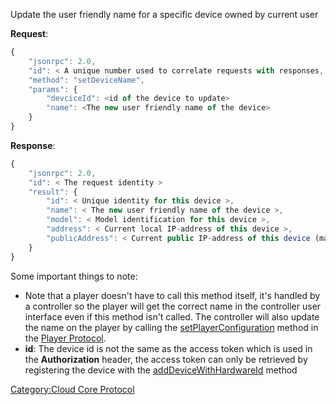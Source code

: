 Update the user friendly name for a specific device owned by current
user

**Request**:

``` javascript
{
    "jsonrpc": 2.0,
    "id": < A unique number used to correlate requests with responses, see JSON-RPC specification for more information >,
    "method": "setDeviceName",
    "params": {
        "devciceId": <id of the device to update>
        "name": <The new user friendly name of the device>
    }
}
```

**Response**:

``` javascript
{
    "jsonrpc": 2.0,
    "id": < The request identity >
    "result": {
        "id": < Unique identity for this device >,
        "name": < The new user friendly name of the device >,
        "model": < Model identification for this device >,
        "address": < Current local IP-address of this device >,
        "publicAddress": < Current public IP-address of this device (may not be accessible due to firewalls) >,
    }
}
```

Some important things to note:

  - Note that a player doesn't have to call this method itself, it's
    handled by a controller so the player will get the correct name in
    the controller user interface even if this method isn't called. The
    controller will also update the name on the player by calling the
    [setPlayerConfiguration](../Player_Protocol/setPlayerConfiguration "wikilink")
    method in the [Player Protocol](../Player_Protocol "wikilink").
  - **id**: The device id is not the same as the access token which is
    used in the **Authorization** header, the access token can only be
    retrieved by registering the device with the
    [addDeviceWithHardwareId](../Cloud_Core_Protocol/addDeviceWithHardwareId "wikilink")
    method

[Category:Cloud Core Protocol](Category:Cloud_Core_Protocol "wikilink")
